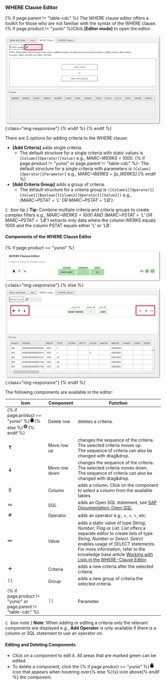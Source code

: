 
### WHERE Clause Editor

{% if page.parent != "table-cdc" %}
The WHERE clause editor offers a toolkit for those who are not familiar with the syntax of the WHERE clause.<br>
{% if page.product != "yunio" %}Click **[Editor mode]** to open the editor. 

![WHERE-Clause-Builder-01](/img/content/where-clause-builder.png){:class="img-responsive"}
{% endif %} {% endif %}

There are 2 options for adding criteria to the WHERE clause:
- **[Add Criteria]** adds single criteria. <br>
	- The default structure for a single criteria with static values is `[Column][Operator][Value]` e.g., *MARC~WERKS = 1000*.
	{% if page.product != "yunio" or page.parent != "table-cdc" %}- The default structure for a single criteria with parameters is `[Column][Operator][Parameter]` e.g., *MARC~WERKS = [p_WERKS]*.{% endif %}
- **[Add Criteria Group]** adds a group of criteria.
	- The default structure for a criteria group is `([Column1][Operator1][Value1][Boolean][Column2][Operator2][Value2])` e.g., *(MARC~PSTAT = 'L' OR MARC~PSTAT = 'LB')*.

{: .box-tip }
**Tip:** Combine multiple criteria and criteria groups to create complex filters e.g., 
*MARC~WERKS = 1000 AND (MARC~PSTAT = 'L' OR MARC~PSTAT = 'LB')* extracts only data where the column WERKS equals 1000 and the column PSTAT equals either 'L' or 'LB'.

#### Components of the WHERE Clause Editor

{% if page.product == "yunio" %}
![WHERE-Clause-Builder-Example](/img/content/yunio/where-clause-editor.png){:class="img-responsive"}
{% else %}
![WHERE-Clause-Builder-Example](/img/content/where-clause-builder-2.png){:class="img-responsive"}
{% endif %}

The following components are available in the editor:

| Icon  | Component   | Function    | 
| ------|-------------|-------------| 
| {% if page.product == "yunio" %}![WHERE-Clause-Builder-Example](/img/content/icons/delete.png){% else %}![WHERE-Clause-Builder-Example](/img/content/icons/where-clause-delete.png){% endif %} | Delete row | deletes a criteria.|
| ![WHERE-Clause-Builder-Example](/img/content/icons/where-clause-up.png) | Move row up | changes the sequence of the criteria. The selected criteria moves up. <br>The sequence of criteria can also be changed with drag&drop. |
| ![WHERE-Clause-Builder-Example](/img/content/icons/where-clause-down.png) | Move row down | changes the sequence of the criteria. The selected criteria moves down. <br>The sequence of criteria can also be changed with drag&drop.| 
| ![WHERE-Clause-Builder-Example](/img/content/icons/where-clause-column.png) | Column    | adds a column. Click on the component to select a column from the available tables. | 
| ![WHERE-Clause-Builder-Example](/img/content/icons/where-clause-sql.png)| SQL       |  adds an Open SQL statement, see [SAP Documentation: Open SQL](https://help.sap.com/doc/abapdocu_750_index_htm/7.50/en-us/abenopensql.htm).      |  
| ![WHERE-Clause-Builder-Example](/img/content/icons/where-clause-operator.png)| Operator  | adds an operator e.g., =, <, >, etc. |  
| ![WHERE-Clause-Builder-Example](/img/content/icons/where-clause-add-literal.png) | Value | adds a static value of type *String*, *Number*, *Flag* or *List*. *List* offers a separate editor to create lists of type *String*, *Number* or *Select*. *Select* enables usage of SELECT statements. For more information, refer to the knowledge base article [Working with Lists in the WHERE-Clause Editor](https://kb.theobald-software.com/xtract-universal/where-clause-editor-lists). |
| ![WHERE-Clause-Builder-Example](/img/content/icons/where-clause-add.png) | Criteria | adds a new criteria after the selected criteria. |
| ![WHERE-Clause-Builder-Example](/img/content/icons/where-clause-add-group.png) | Group | adds a new group of criteria the selected criteria. | 
{% if page.product != "yunio" or page.parent != "table-cdc" %}| ![WHERE-Clause-Builder-Example](/img/content/icons/where-clause-add-param.png) | Parameter | adds a previously defined runtime parameter, see [Using Runtime Parameters in the WHERE Clause Editor](#using-runtime-parameters-in-the-where-clause-editor).|{% endif %} 

{: .box-note }
**Note**: When adding or editing a criteria only the relevant components are displayed e.g., **Add Operator** is only available if there is a column or SQL statement to use an operator on.

#### Editing and Deleting Components
- Click on a component to edit it. All areas that are marked green can be edited.<br>
- To delete a component, click the {% if page.product == "yunio" %}![WHERE-Clause-Builder-Example](/img/content/icons/delete.png) icon that appears when hovering over{% else %}(x) icon above{% endif %} the component.<br>
